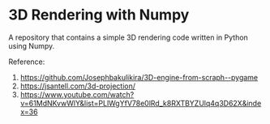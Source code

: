 
# 3D Rendering with Numpy

A repository that contains a simple 3D rendering code written in Python using Numpy.

Reference:
1. https://github.com/Josephbakulikira/3D-engine-from-scraph--pygame
2. https://jsantell.com/3d-projection/
3. https://www.youtube.com/watch?v=61MdNKvwWlY&list=PLlWgYfV78e0lRd_k8RXTBYZUlq4q3D62X&index=36
